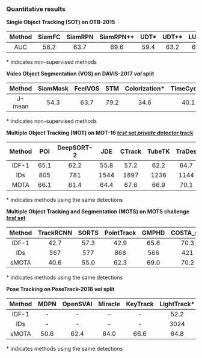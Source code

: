 ### Quantitative results

**Single Object Tracking (SOT) on OTB-2015**

| Method | SiamFC | SiamRPN | SiamRPN++ | UDT* | UDT+* | LUDT* | LUDT+* | UniTrack_XCorr* | UniTrack_DCF* |
| :---: | :---: | :---: | :---: | :---: | :---: | :---: | :---: | :---: | :---: |
| AUC | 58.2 | 63.7 | 69.6 | 59.4 | 63.2 | 60.2 | 63.9 | 55.5 | 61.8|

 \* indicates non-supervised methods

**Video Object Segmentation (VOS) on DAVIS-2017 *val* split**

| Method | SiamMask | FeelVOS | STM | Colorization* | TimeCycle* | UVC* | CRW* | VFS* | UniTrack* |
| :---: | :---: | :---: | :---: | :---: | :---: | :---: | :---: | :---: | :---: |
| J-mean | 54.3 | 63.7 | 79.2 | 34.6 | 40.1 | 56.7 | 64.8 | 66.5 | 58.4|

 \* indicates non-supervised methods 

**Multiple Object Tracking (MOT) on MOT-16 [*test* set *private detector* track](https://motchallenge.net/method/MOT=3856&chl=5)**

| Method | POI | DeepSORT-2 | JDE | CTrack | TubeTK | TraDes | CSTrack | FairMOT* | UniTrack* |
| :---: | :---: | :---: | :---: | :---: | :---: | :---: | :---: | :---: | :---: |
| IDF-1 | 65.1 | 62.2 | 55.8 | 57.2 | 62.2 | 64.7 | 71.8 | 72.8 | 71.8|
| IDs | 805 | 781 | 1544 | 1897 | 1236 | 1144 | 1071 | 1074 | 683 |
| MOTA | 66.1 | 61.4 | 64.4 | 67.6 | 66.9 | 70.1 | 70.7 | 74.9 | 74.7|
 \* indicates methods using the same detections

**Multiple Object Tracking and Segmentation (MOTS) on MOTS challenge [*test* set](https://motchallenge.net/method/MOTS=109&chl=17)**

| Method | TrackRCNN | SORTS | PointTrack | GMPHD | COSTA_st* | UniTrack* |
| :---: | :---: | :---: | :---: | :---: | :---: | :---: | 
| IDF-1 | 42.7 | 57.3 | 42.9 | 65.6 | 70.3 | 67.2 |
| IDs | 567 | 577 | 868 | 566 | 421 | 622 | 
| sMOTA | 40.6 | 55.0 | 62.3 | 69.0 | 70.2 | 68.9 | 

 \* indicates methods using the same detections

**Pose Tracking on PoseTrack-2018 *val* split**

| Method | MDPN | OpenSVAI | Miracle | KeyTrack | LightTrack* | UniTrack* |
| :---: | :---: | :---: | :---: | :---: | :---: | :---: | 
| IDF-1 | - | - | - | - | 52.2 | 73.2 |
| IDs | - | - | - | - | 3024 | 6760 | 
| sMOTA | 50.6 | 62.4 | 64.0 | 66.6 | 64.8 | 63.5 | 

 \* indicates methods using the same detections